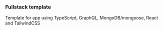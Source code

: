 ### Fullstack template

Template for app using TypeScript, GraphQL, MongoDB/mongoose, React and TailwindCSS